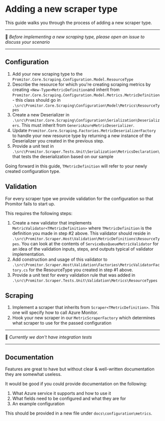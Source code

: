 # Adding a new scraper type
This guide walks you through the process of adding a new scraper type.

------------------------

:loudspeaker: _Before implementing a new scraping type, please open an issue to discuss your scenario_

-------------------------

## Configuration
1. Add your new scraping type to the  `Promitor.Core.Scraping.Configuration.Model.ResourceType`
2. Describe the resource for which you're creating scraping metrics by creating `<New-Type>MetricDefinition`and inherit from `Promitor.Core.Scraping.Configuration.Model.Metrics.MetricDefinition` - this class should go in `.\src\Promitor.Core.Scraping\Configuration\Model\Metrics\ResourceTypes`
3. Create a new Deserializer in `.\src\Promitor.Core.Scraping\Configuration\Serialization\Deserializers`. This must inherit from `GenericAzureMetricDeserializer`.
3. Update `Promitor.Core.Scraping.Factories.MetricDeserializerFactory` to handle your new resource type by returning a new instance of the Deserializer you created in the previous step.
4. Provide a unit test in `.\src\Promitor.Scraper.Tests.Unit\Serialization\MetricsDeclaration\` that tests the deserialization based on our sample

Going forward in this guide, `TMetricDefinition` will refer to your newly created configuration type.

## Validation
For every scraper type we provide validation for the configuration so that Promitor fails to start up.

This requires the following steps:
1. Create a new validator that implements `MetricValidator<TMetricDefinition>` where `TMetricDefinition` is the definition you made in step #2 above. This validator should reside in `.\src\Promitor.Scraper.Host\Validation\MetricDefinitions\ResourceTypes`. You can look at the contents of `ServiceBusQueueMetricValidator` for an idea of the validation inputs, steps, and outputs typical of validator implementation.
2. Add construction and usage of this validator to `.\src\Promitor.Scraper.Host\Validation\Factories\MetricValidatorFactory.cs` for the ResourceType you created in step #1 above.
3. Provide a unit test for every validation rule that was added in `.\src\Promitor.Scraper.Tests.Unit\Validation\Metrics\ResourceTypes`

## Scraping
1. Implement a scraper that inherits from `Scraper<TMetricDefinition>`. This one will specify how to call Azure Monitor.
2. Hook your new scraper in our `MetricScraperFactory` which determines what scraper to use for the passed configuration

---------------------------

:memo: _Currently we don't have integration tests_

---------------------------

## Documentation
Features are great to have but without clear & well-written documentation they are somewhat useless.

It would be good if you could provide documentation on the following:
1. What Azure service it supports and how to use it
2. What fields need to be configured and what they are for
3. An example configuration

This should be provided in a new file under `docs\configuration\metrics`.
